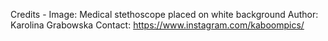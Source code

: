 Credits
    - Image: Medical stethoscope placed on white background
      Author: Karolina Grabowska
      Contact: https://www.instagram.com/kaboompics/